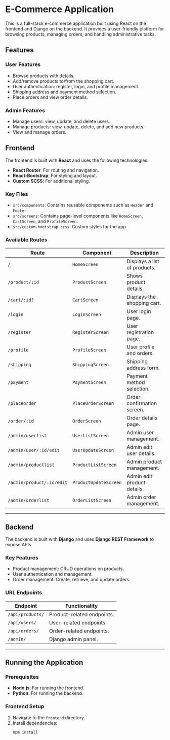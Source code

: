 # E-Commerce Application

This is a full-stack e-commerce application built using React on the frontend and Django on the backend. It provides a user-friendly platform for browsing products, managing orders, and handling administrative tasks.

## Features

### User Features

- Browse products with details.
- Add/remove products to/from the shopping cart.
- User authentication: register, login, and profile management.
- Shipping address and payment method selection.
- Place orders and view order details.

### Admin Features

- Manage users: view, update, and delete users.
- Manage products: view, update, delete, and add new products.
- View and manage orders.

## Frontend

The frontend is built with **React** and uses the following technologies:

- **React Router**: For routing and navigation.
- **React-Bootstrap**: For styling and layout.
- **Custom SCSS**: For additional styling.

### Key Files

- `src/components`: Contains reusable components such as `Header` and `Footer`.
- `src/screens`: Contains page-level components like `HomeScreen`, `CartScreen`, and `ProfileScreen`.
- `src/custom-bootstrap.scss`: Custom styles for the app.

### Available Routes

| Route                     | Component             | Description                  |
| ------------------------- | --------------------- | ---------------------------- |
| `/`                       | `HomeScreen`          | Displays a list of products. |
| `/product/:id`            | `ProductScreen`       | Shows product details.       |
| `/cart/:id?`              | `CartScreen`          | Displays the shopping cart.  |
| `/login`                  | `LoginScreen`         | User login page.             |
| `/register`               | `RegisterScreen`      | User registration page.      |
| `/profile`                | `ProfileScreen`       | User profile and orders.     |
| `/shipping`               | `ShippingScreen`      | Shipping address form.       |
| `/payment`                | `PaymentScreen`       | Payment method selection.    |
| `/placeorder`             | `PlaceOrderScreen`    | Order confirmation screen.   |
| `/order/:id`              | `OrderScreen`         | Order details page.          |
| `/admin/userlist`         | `UserListScreen`      | Admin user management.       |
| `/admin/user/:id/edit`    | `UserUpdateScreen`    | Admin edit user details.     |
| `/admin/productlist`      | `ProductListScreen`   | Admin product management.    |
| `/admin/product/:id/edit` | `ProductUpdateScreen` | Admin edit product details.  |
| `/admin/orderlist`        | `OrderListScreen`     | Admin order management.      |

---

## Backend

The backend is built with **Django** and uses **Django REST Framework** to expose APIs.

### Key Features

- Product management: CRUD operations on products.
- User authentication and management.
- Order management: Create, retrieve, and update orders.

### URL Endpoints

| Endpoint         | Functionality              |
| ---------------- | -------------------------- |
| `/api/products/` | Product-related endpoints. |
| `/api/users/`    | User-related endpoints.    |
| `/api/orders/`   | Order-related endpoints.   |
| `/admin/`        | Django admin panel.        |

---

## Running the Application

### Prerequisites

- **Node.js**: For running the frontend.
- **Python**: For running the backend.

### Frontend Setup

1. Navigate to the `frontend` directory.
2. Install dependencies:
   ```bash
   npm install
   ```
